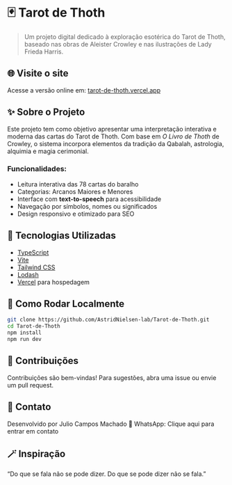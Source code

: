 # 🃏 Tarot de Thoth

> Um projeto digital dedicado à exploração esotérica do Tarot de Thoth, baseado nas obras de Aleister Crowley e nas ilustrações de Lady Frieda Harris.

## 🌐 Visite o site

Acesse a versão online em: [tarot-de-thoth.vercel.app](https://tarot-de-thoth.vercel.app)

## ✨ Sobre o Projeto

Este projeto tem como objetivo apresentar uma interpretação interativa e moderna das cartas do Tarot de Thoth. Com base em *O Livro de Thoth* de Crowley, o sistema incorpora elementos da tradição da Qabalah, astrologia, alquimia e magia cerimonial.

### Funcionalidades:
- Leitura interativa das 78 cartas do baralho
- Categorias: Arcanos Maiores e Menores
- Interface com **text-to-speech** para acessibilidade
- Navegação por símbolos, nomes ou significados
- Design responsivo e otimizado para SEO

## 🧩 Tecnologias Utilizadas

- [TypeScript](https://www.typescriptlang.org/)
- [Vite](https://vitejs.dev/)
- [Tailwind CSS](https://tailwindcss.com/)
- [Lodash](https://lodash.com/)
- [Vercel](https://vercel.com/) para hospedagem

## 🚀 Como Rodar Localmente

```bash
git clone https://github.com/AstridNielsen-lab/Tarot-de-Thoth.git
cd Tarot-de-Thoth
npm install
npm run dev
```
## 👥 Contribuições
Contribuições são bem-vindas! Para sugestões, abra uma issue ou envie um pull request.

## 📱 Contato
Desenvolvido por Julio Campos Machado 📲 WhatsApp: Clique aqui para entrar em contato

## 🪄 Inspiração
“Do que se fala não se pode dizer. Do que se pode dizer não se fala.”
